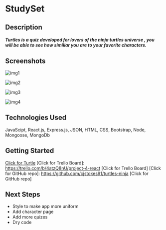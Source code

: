 # StudySet
## Description
##### Turtles is a quiz developed for lovers of the ninja turtles universe , you will be able to see how similiar you are to your favorite characters.
## Screenshots
[img1]: https://imgur.com/7HL0SsF.png
![img1]

[img2]: https://imgur.com/ZDG1cZl.png
![img2]

[img3]: https://imgur.com/RlefMj2.png
![img3]

[img4]: https://imgur.com/phG2cin.png
![img4]

## Technologies Used
JavaScipt, React.js, Express.js, JSON, HTML, CSS, Bootstrap, Node, Mongoose, MongoDb
## Getting Started
[Click for Turtle]: https://dry-peak-02837.herokuapp.com/
[Click for Turtle]
[Click for Trello Board]: https://trello.com/b/4atzQ8nU/project-4-react
[Click for Trello Board]
[Click for GitHub repo]: https://github.com/cjstokes91/turtles-ninja
[Click for GitHub repo]
## Next Steps
- Style to make app more uniform
- Add character page
- Add more quizes
- Dry code